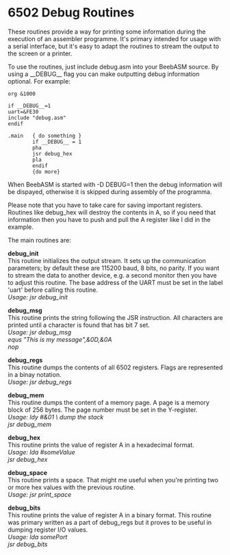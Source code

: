 # 6502 Debug Routines

These routines provide a way for printing some information during the execution of an assembler programme. It's primary intended for usage with a serial interface, but it's easy to adapt the routines to stream the output to the screen or a printer.

To use the routines, just include debug.asm into your BeebASM source. By using a \_\_DEBUG__ flag you can make outputting debug information optional. For example:

    org &1000

    if __DEBUG__=1
    uart=&FE30
    include "debug.asm"
    endif

    .main   { do something }
            if __DEBUG__ = 1
            pha
            jsr debug_hex
            pla
            endif
            {do more}

When BeebASM is started with -D DEBUG=1 then the debug information will be dispayed, otherwise it is skipped during assembly of the programma.

Please note that you have to take care for saving important registers. Routines like debug_hex will destroy the contents in A, so if you need that information then you have to push and pull the A register like I did in the example.


The main routines are:

__debug_init__\
This routine initializes the output stream. It sets up the communication parameters; by default these are 115200 baud, 8 bits, no parity. If you want to stream the data to another device, e.g. a second monitor then you have to adjust this routine. The base address of the UART must be set in the label 'uart' before calling this routine.\
_Usage:  jsr debug_init_


__debug_msg__\
This routine prints the string following the JSR instruction. All characters are printed until a character is found that has bit 7 set.\
_Usage:  jsr debug_msg\
        equs "This is my message",&0D,&0A\
        nop_


__debug_regs__\
This routine dumps the contents of all 6502 registers. Flags are represented in a binay notation.\
_Usage:  jsr debug_regs_


__debug_mem__\
This routine dumps the content of a memory page. A page is a memory block of 256 bytes. The page number must be set in the Y-register.\
_Usage:  ldy #&01        \ dump the stack\
        jsr debug_mem_


__debug_hex__\
This routine prints the value of register A in a hexadecimal format.\
_Usage:  lda #someValue\
        jsr debug_hex_


__debug_space__\
This routine prints a space. That might me useful when you're printing two or more hex values with the previous routine.\
_Usage:  jsr print_space_


__debug_bits__\
This routine prints the value of register A in a binary format. This routine was primary written as a part of debug_regs but it proves to be useful in dumping register I/O values.\
_Usage:  lda somePort\
        jsr debug_bits_


